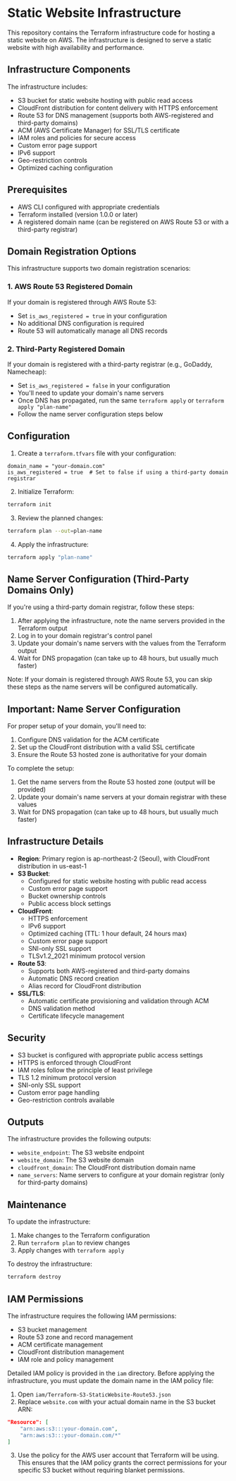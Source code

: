 # Static Website Infrastructure

This repository contains the Terraform infrastructure code for hosting a static website on AWS. The infrastructure is designed to serve a static website with high availability and performance.

## Infrastructure Components

The infrastructure includes:
- S3 bucket for static website hosting with public read access
- CloudFront distribution for content delivery with HTTPS enforcement
- Route 53 for DNS management (supports both AWS-registered and third-party domains)
- ACM (AWS Certificate Manager) for SSL/TLS certificate
- IAM roles and policies for secure access
- Custom error page support
- IPv6 support
- Geo-restriction controls
- Optimized caching configuration

## Prerequisites

- AWS CLI configured with appropriate credentials
- Terraform installed (version 1.0.0 or later)
- A registered domain name (can be registered on AWS Route 53 or with a third-party registrar)

## Domain Registration Options

This infrastructure supports two domain registration scenarios:

### 1. AWS Route 53 Registered Domain
If your domain is registered through AWS Route 53:
- Set `is_aws_registered = true` in your configuration
- No additional DNS configuration is required
- Route 53 will automatically manage all DNS records

### 2. Third-Party Registered Domain
If your domain is registered with a third-party registrar (e.g., GoDaddy, Namecheap):
- Set `is_aws_registered = false` in your configuration
- You'll need to update your domain's name servers
- Once DNS has propagated, run the same `terraform apply` or `terraform apply "plan-name"`
- Follow the name server configuration steps below

## Configuration

1. Create a `terraform.tfvars` file with your configuration:
```hcl
domain_name = "your-domain.com"
is_aws_registered = true  # Set to false if using a third-party domain registrar
```

2. Initialize Terraform:
```bash
terraform init
```

3. Review the planned changes:
```bash
terraform plan --out=plan-name
```

4. Apply the infrastructure:
```bash
terraform apply "plan-name"
```

## Name Server Configuration (Third-Party Domains Only)

If you're using a third-party domain registrar, follow these steps:

1. After applying the infrastructure, note the name servers provided in the Terraform output
2. Log in to your domain registrar's control panel
3. Update your domain's name servers with the values from the Terraform output
4. Wait for DNS propagation (can take up to 48 hours, but usually much faster)

Note: If your domain is registered through AWS Route 53, you can skip these steps as the name servers will be configured automatically.

## Important: Name Server Configuration

For proper setup of your domain, you'll need to:

1. Configure DNS validation for the ACM certificate
2. Set up the CloudFront distribution with a valid SSL certificate
3. Ensure the Route 53 hosted zone is authoritative for your domain

To complete the setup:
1. Get the name servers from the Route 53 hosted zone (output will be provided)
2. Update your domain's name servers at your domain registrar with these values
3. Wait for DNS propagation (can take up to 48 hours, but usually much faster)

## Infrastructure Details

- **Region**: Primary region is ap-northeast-2 (Seoul), with CloudFront distribution in us-east-1
- **S3 Bucket**: 
  - Configured for static website hosting with public read access
  - Custom error page support
  - Bucket ownership controls
  - Public access block settings
- **CloudFront**: 
  - HTTPS enforcement
  - IPv6 support
  - Optimized caching (TTL: 1 hour default, 24 hours max)
  - Custom error page support
  - SNI-only SSL support
  - TLSv1.2_2021 minimum protocol version
- **Route 53**: 
  - Supports both AWS-registered and third-party domains
  - Automatic DNS record creation
  - Alias record for CloudFront distribution
- **SSL/TLS**: 
  - Automatic certificate provisioning and validation through ACM
  - DNS validation method
  - Certificate lifecycle management

## Security

- S3 bucket is configured with appropriate public access settings
- HTTPS is enforced through CloudFront
- IAM roles follow the principle of least privilege
- TLS 1.2 minimum protocol version
- SNI-only SSL support
- Custom error page handling
- Geo-restriction controls available

## Outputs

The infrastructure provides the following outputs:
- `website_endpoint`: The S3 website endpoint
- `website_domain`: The S3 website domain
- `cloudfront_domain`: The CloudFront distribution domain name
- `name_servers`: Name servers to configure at your domain registrar (only for third-party domains)

## Maintenance

To update the infrastructure:
1. Make changes to the Terraform configuration
2. Run `terraform plan` to review changes
3. Apply changes with `terraform apply`

To destroy the infrastructure:
```bash
terraform destroy
```

## IAM Permissions

The infrastructure requires the following IAM permissions:
- S3 bucket management
- Route 53 zone and record management
- ACM certificate management
- CloudFront distribution management
- IAM role and policy management

Detailed IAM policy is provided in the `iam` directory. Before applying the infrastructure, you must update the domain name in the IAM policy file:

1. Open `iam/Terraform-S3-StaticWebsite-Route53.json`
2. Replace `website.com` with your actual domain name in the S3 bucket ARN:
```json
"Resource": [
    "arn:aws:s3:::your-domain.com",
    "arn:aws:s3:::your-domain.com/*"
]
```
3. Use the policy for the AWS user account that Terraform will be using. This ensures that the IAM policy grants the correct permissions for your specific S3 bucket without requiring blanket permissions.